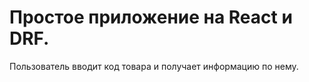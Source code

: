 # Простое приложение на React и DRF.

Пользователь вводит код товара и получает информацию по нему.
